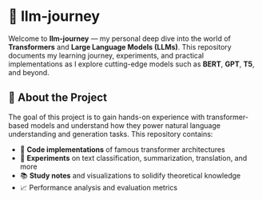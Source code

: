 # 🧠 llm-journey

Welcome to **llm-journey** — my personal deep dive into the world of **Transformers** and **Large Language Models (LLMs)**. This repository documents my learning journey, experiments, and practical implementations as I explore cutting-edge models such as **BERT**, **GPT**, **T5**, and beyond.

## 🚀 About the Project

The goal of this project is to gain hands-on experience with transformer-based models and understand how they power natural language understanding and generation tasks. This repository contains:

- 🔬 **Code implementations** of famous transformer architectures
- 🧪 **Experiments** on text classification, summarization, translation, and more
- 📚 **Study notes** and visualizations to solidify theoretical knowledge
- 📈 Performance analysis and evaluation metrics

